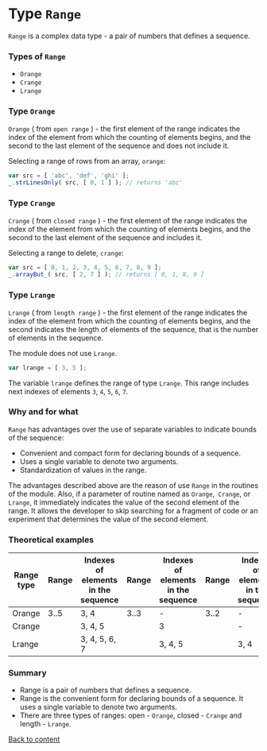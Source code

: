 # Type <code>Range</code>

<code>Range</code> is a complex data type - a pair of numbers that defines a sequence.

### Types of <code>Range</code>

- `Orange`
- `Crange`
- `Lrange`

### Type <code>Orange</code>

`Orange` ( from `open range` ) - the first element of the range indicates the index of the element from which the counting of elements begins, and the second to the last element of the sequence and does not include it.

Selecting a range of rows from an array, `orange`:

```js
var src = [ 'abc', 'def', 'ghi' ];
_.strLinesOnly( src, [ 0, 1 ] ); // returns 'abc'
```

### Type <code>Crange</code>

`Crange` ( from `closed range` ) - the first element of the range indicates the index of the element from which the counting of elements begins, and the second to the last element of the sequence and includes it.

Selecting a range to delete, `crange`:

```js
var src = [ 0, 1, 2, 3, 4, 5, 6, 7, 8, 9 ];
_.arrayBut_( src, [ 2, 7 ] ); // returns [ 0, 1, 8, 9 ]
```

### Type <code>Lrange</code>

`Lrange` ( from `length range` ) - the first element of the range indicates the index of the element from which the counting of elements begins, and the second indicates the length of elements of the sequence, that is the number of elements in the sequence.

The module does not use `Lrange`.

```js
var lrange = [ 3, 5 ];
```

The variable `lrange` defines the range of type `Lrange`. This range includes next indexes of elements `3`, `4`, `5`, `6`, `7`.

### Why and for what

`Range` has advantages over the use of separate variables to indicate bounds of the sequence:

- Convenient and compact form for declaring bounds of a sequence.
- Uses a single variable to denote two arguments.
- Standardization of values in the range.

The advantages described above are the reason of use `Range` in the routines of the module. Also, if a parameter of routine named as `Orange`,` Crange`, or `Lrange`, it immediately indicates the value of the second element of the range. It allows the developer to skip searching for a fragment of code or an experiment that determines the value of the second element.

### Theoretical examples

| Range type | Range | Indexes of elements in the sequence | Range | Indexes of elements in the sequence | Range | Indexes of elements in the sequence |
|------------|-------|-------------------------------------|-------|-------------------------------------|-------|-------------------------------------|
| Orange     | 3..5  | 3, 4                                | 3..3  | -                                   | 3..2  | -                                   |
| Crange     |       | 3, 4, 5                             |       | 3                                   |       | -                                   |
| Lrange     |       | 3, 4, 5, 6, 7                       |       | 3, 4, 5                             |       | 3, 4                                |

### Summary

- Range is a pair of numbers that defines a sequence.
- Range is the convenient form for declaring bounds of a sequence. It uses a single variable to denote two arguments.
- There are three types of ranges: open - `Orange`, closed - `Crange` and length - `Lrange`.

[Back to content](../README.md#Concepts)

